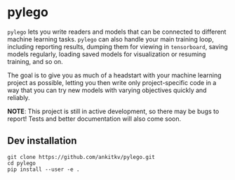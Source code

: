 # pylego

`pylego` lets you write readers and models that can be connected to different machine learning tasks. `pylego` can also handle your main training loop, including reporting results, dumping them for viewing in `tensorboard`, saving models regularly, loading saved models for visualization or resuming training, and so on.

The goal is to give you as much of a headstart with your machine learning project as possible, letting you then write only project-specific code in a way that you can try new models with varying objectives quickly and reliably.

**NOTE**: This project is still in active development, so there may be bugs to report! Tests and better documentation will also come soon.

## Dev installation
```
git clone https://github.com/ankitkv/pylego.git
cd pylego
pip install --user -e .
```
